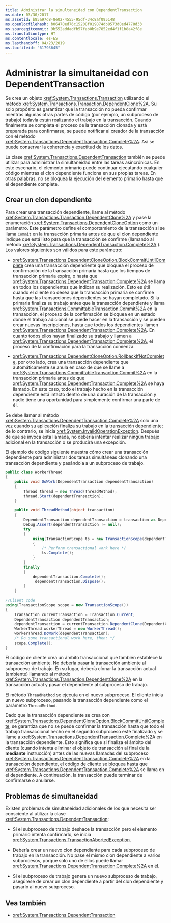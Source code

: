 ```yaml
---
title: Administrar la simultaneidad con DependentTransaction
ms.date: 03/30/2017
ms.assetid: b85a97d8-8e02-4555-95df-34c8af095148
ms.openlocfilehash: b06470ed76c15208f019874db8573d0ed4778d33
ms.sourcegitcommit: 9b552addadfb57fab0b9e7852ed4f1f1b8a42f8e
ms.translationtype: HT
ms.contentlocale: es-ES
ms.lasthandoff: 04/23/2019
ms.locfileid: "61793645"
---
```

# <a name="managing-concurrency-with-dependenttransaction"></a>Administrar la simultaneidad con DependentTransaction
Se crea un objeto <xref:System.Transactions.Transaction> utilizando el método <xref:System.Transactions.Transaction.DependentClone%2A>. Su solo propósito es garantizar que la transacción no pueda confirmar mientras algunas otras partes de código (por ejemplo, un subproceso de trabajo) todavía están realizando el trabajo en la transacción. Cuando finalmente se completa el proceso de la transacción clonada y está preparada para confirmarse, se puede notificar al creador de la transacción con el método <xref:System.Transactions.DependentTransaction.Complete%2A>. Así se puede conservar la coherencia y exactitud de los datos.  
  
 La clase <xref:System.Transactions.DependentTransaction> también se puede utilizar para administrar la simultaneidad entre las tareas asincrónicas. En este escenario, el elemento primario puede continuar ejecutando cualquier código mientras el clon dependiente funciona en sus propias tareas. En otras palabras, no se bloquea la ejecución del elemento primario hasta que el dependiente complete.  
  
## <a name="creating-a-dependent-clone"></a>Crear un clon dependiente  
 Para crear una transacción dependiente, llame al método <xref:System.Transactions.Transaction.DependentClone%2A> y pase la enumeración <xref:System.Transactions.DependentCloneOption> como un parámetro. Este parámetro define el comportamiento de la transacción si se llama `Commit` en la transacción primaria antes de que el clon dependiente indique que está listo para que la transacción se confirme (llamando al método <xref:System.Transactions.DependentTransaction.Complete%2A> ). Los valores siguientes son válidos para este parámetro:  
  
- <xref:System.Transactions.DependentCloneOption.BlockCommitUntilComplete> crea una transacción dependiente que bloquea el proceso de confirmación de la transacción primaria hasta que los tiempos de transacción primaria expire, o hasta que <xref:System.Transactions.DependentTransaction.Complete%2A> se llama en todos los dependientes que indican su realización. Esto es útil cuando el cliente no desea que la transacción primaria se confirme hasta que las transacciones dependientes se hayan completado. Si la primaria finaliza su trabajo antes que la transacción dependiente y llama <xref:System.Transactions.CommittableTransaction.Commit%2A> en la transacción, el proceso de la confirmación se bloquea en un estado donde el trabajo adicional se puede hacer en la transacción y se pueden crear nuevas inscripciones, hasta que todos los dependientes llamen <xref:System.Transactions.DependentTransaction.Complete%2A>. En cuanto todos ellos hayan finalizado su trabajo y llamen a <xref:System.Transactions.DependentTransaction.Complete%2A>, el proceso de la confirmación para la transacción comienza.  
  
- <xref:System.Transactions.DependentCloneOption.RollbackIfNotComplete>, por otro lado, crea una transacción dependiente que automáticamente se anula en caso de que se llame a <xref:System.Transactions.CommittableTransaction.Commit%2A> en la transacción primaria antes de que <xref:System.Transactions.DependentTransaction.Complete%2A> se haya llamado. En este caso, todo el trabajo hecho en la transacción dependiente está intacto dentro de una duración de la transacción y nadie tiene una oportunidad para simplemente confirmar una parte de él.  
  
 Se debe llamar al método <xref:System.Transactions.DependentTransaction.Complete%2A> solo una vez cuando su aplicación finaliza su trabajo en la transacción dependiente; de lo contrario, se inicia <xref:System.InvalidOperationException>. Después de que se invoca esta llamada, no debería intentar realizar ningún trabajo adicional en la transacción o se producirá una excepción.  
  
 El ejemplo de código siguiente muestra cómo crear una transacción dependiente para administrar dos tareas simultáneas clonando una transacción dependiente y pasándola a un subproceso de trabajo.  
  
```csharp  
public class WorkerThread  
{  
    public void DoWork(DependentTransaction dependentTransaction)  
    {  
        Thread thread = new Thread(ThreadMethod);  
        thread.Start(dependentTransaction);   
    }  
  
    public void ThreadMethod(object transaction)   
    {   
        DependentTransaction dependentTransaction = transaction as DependentTransaction;  
        Debug.Assert(dependentTransaction != null);   
        try  
        {  
            using(TransactionScope ts = new TransactionScope(dependentTransaction))  
            {  
                /* Perform transactional work here */   
                ts.Complete();  
            }  
        }  
        finally  
        {  
            dependentTransaction.Complete();   
             dependentTransaction.Dispose();   
        }  
    }  
  
//Client code   
using(TransactionScope scope = new TransactionScope())  
{  
    Transaction currentTransaction = Transaction.Current;  
    DependentTransaction dependentTransaction;      
    dependentTransaction = currentTransaction.DependentClone(DependentCloneOption.BlockCommitUntilComplete);  
    WorkerThread workerThread = new WorkerThread();  
    workerThread.DoWork(dependentTransaction);  
    /* Do some transactional work here, then: */  
    scope.Complete();  
}  
```  
  
 El código de cliente crea un ámbito transaccional que también establece la transacción ambiente. No debería pasar la transacción ambiente al subproceso de trabajo. En su lugar, debería clonar la transacción actual (ambiente) llamando al método <xref:System.Transactions.Transaction.DependentClone%2A> en la transacción actual y pasar el dependiente al subproceso de trabajo.  
  
 El método `ThreadMethod` se ejecuta en el nuevo subproceso. El cliente inicia un nuevo subproceso, pasando la transacción dependiente como el parámetro `ThreadMethod`.  
  
 Dado que la transacción dependiente se crea con <xref:System.Transactions.DependentCloneOption.BlockCommitUntilComplete>, se garantiza que no se puede confirmar la transacción hasta que todo el trabajo transaccional hecho en el segundo subproceso esté finalizado y se llame a <xref:System.Transactions.DependentTransaction.Complete%2A> en la transacción dependiente. Esto significa que si finaliza el ámbito del cliente (cuando intenta eliminar el objeto de transacción al final de la **mediante** instrucción) antes de las nuevas llamadas del subproceso <xref:System.Transactions.DependentTransaction.Complete%2A> en la transacción dependiente, el código de cliente se bloquea hasta que <xref:System.Transactions.DependentTransaction.Complete%2A> se llama en el dependiente. A continuación, la transacción puede terminar de confirmarse o anularse.  
  
## <a name="concurrency-issues"></a>Problemas de simultaneidad  
 Existen problemas de simultaneidad adicionales de los que necesita ser consciente al utilizar la clase <xref:System.Transactions.DependentTransaction>:  
  
- Si el subproceso de trabajo deshace la transacción pero el elemento primario intenta confirmarlo, se inicia <xref:System.Transactions.TransactionAbortedException>.  
  
- Debería crear un nuevo clon dependiente para cada subproceso de trabajo en la transacción. No pase el mismo clon dependiente a varios subprocesos, porque solo uno de ellos puede llamar <xref:System.Transactions.DependentTransaction.Complete%2A> en él.  
  
- Si el subproceso de trabajo genera un nuevo subproceso de trabajo, asegúrese de crear un clon dependiente a partir del clon dependiente y pasarlo al nuevo subproceso.  
  
## <a name="see-also"></a>Vea también

- <xref:System.Transactions.DependentTransaction>
